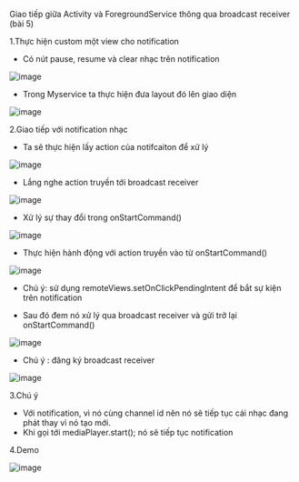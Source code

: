 Giao tiếp giữa Activity và ForegroundService thông qua broadcast receiver (bài 5)

1.Thực hiện custom một view cho notification
- Có nút pause, resume và clear nhạc trên notification

![image](https://user-images.githubusercontent.com/65121835/185851391-260934ac-63c1-4a1b-93a1-a8e9b498c2f3.png)

- Trong Myservice ta thực hiện đưa layout đó lên giao diện

![image](https://user-images.githubusercontent.com/65121835/185851531-db072513-e7e5-4c89-b5de-21ac680a49d8.png)

2.Giao tiếp với notification nhạc 

- Ta sẽ thực hiện lấy action của notifcaiton để xử lý 

![image](https://user-images.githubusercontent.com/65121835/185851785-b8b7686a-933a-4b80-9c11-ccd99c03ddd6.png)

- Lắng nghe action truyền tới broadcast receiver

![image](https://user-images.githubusercontent.com/65121835/185851904-f5a878aa-4c77-4ccb-9861-b965d3b4fe15.png)

- Xử lý sự thay đổi trong onStartCommand()

![image](https://user-images.githubusercontent.com/65121835/185852008-7ddc9f8c-a423-4b17-b325-6716cfbd50cc.png)


- Thực hiện hành động với action truyền vào từ onStartCommand()

![image](https://user-images.githubusercontent.com/65121835/185852078-16ca11ca-f9c9-42e3-b09e-9de1e83a6acd.png)

- Chú ý: sử dụng remoteViews.setOnClickPendingIntent để bắt sự kiện trên notification
+ Sau đó đem nó xử lý qua broadcast receiver và gửi trở lại onStartCommand()

![image](https://user-images.githubusercontent.com/65121835/185852237-ad7f71fe-600c-4386-96b3-4d9354525b8a.png)

- Chú ý : đăng ký broadcast receiver

![image](https://user-images.githubusercontent.com/65121835/185852424-d6031cad-137e-4fda-9b95-f21f4211b28b.png)


3.Chú ý
- Với notification, vì nó cùng channel id nên nó sẽ tiếp tục cái nhạc đang phát thay vì nó tạo mới.
- Khi gọi tới mediaPlayer.start(); nó sẽ tiếp tục notification

4.Demo

![image](https://user-images.githubusercontent.com/65121835/185854125-4e1507ed-8cc6-4857-bf0a-3118516ec740.png)

